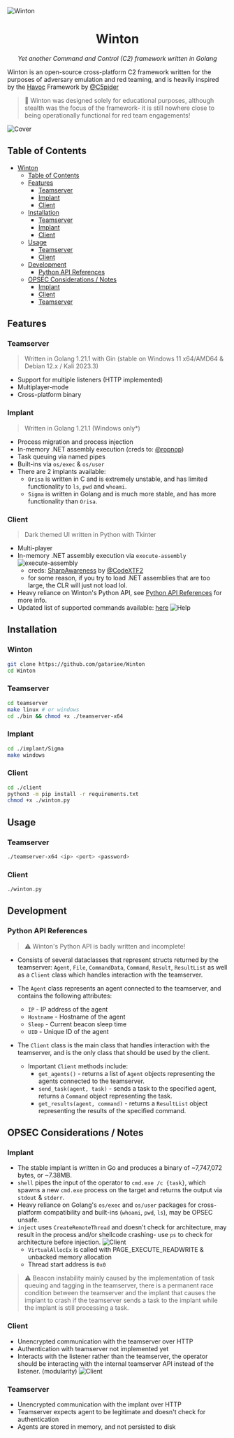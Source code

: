 ![Winton](./assets/Winton_Logo.png)

<div align="center">
    <h1>Winton</h1>

<i>Yet another Command and Control (C2) framework written in Golang</i>
</div>

Winton is an open-source cross-platform C2 framework written for the purposes of adversary emulation and red teaming, and is heavily inspired by the [Havoc](https://github.com/HavocFramework/Havoc) Framework by [@C5pider](https://twitter.com/C5pider)

> 🐒 Winton was designed solely for educational purposes, although stealth was the focus of the framework- it is still nowhere close to being operationally functional for red team engagements!

![Cover](./assets/Winton_Banner.png)

## Table of Contents
- [Winton](#winton)
  - [Table of Contents](#table-of-contents)
  - [Features](#features)
    - [Teamserver](#teamserver)
    - [Implant](#implant)
    - [Client](#client)
  - [Installation](#installation)
    - [Teamserver](#teamserver-1)
    - [Implant](#implant-1)
    - [Client](#client-1)
  - [Usage](#usage)
    - [Teamserver](#teamserver-2)
    - [Client](#client-2)
  - [Development](#development)
    - [Python API References](#python-api-references)
  - [OPSEC Considerations / Notes](#opsec-considerations--notes)
    - [Implant](#implant-2)
    - [Client](#client-3)
    - [Teamserver](#teamserver-3)

## Features
### Teamserver
> Written in Golang 1.21.1 with Gin (stable on Windows 11 x64/AMD64 & Debian 12.x / Kali 2023.3)
- Support for multiple listeners (HTTP implemented)
- Multiplayer-mode
- Cross-platform binary

### Implant
> Written in Golang 1.21.1 (Windows only*)
- Process migration and process injection
- In-memory .NET assembly execution (creds to: [@ropnop](https://github.com/ropnop/go-clr))
- Task queuing via named pipes
- Built-ins via `os/exec` & `os/user`
- There are 2 implants available:
    - `Orisa` is written in C and is extremely unstable, and has limited functionality to `ls`, `pwd` and `whoami`.
    - `Sigma` is written in Golang and is much more stable, and has more functionality than `Orisa`.

### Client
> Dark themed UI written in Python with Tkinter
- Multi-player
- In-memory .NET assembly execution via `execute-assembly`
![execute-assembly](./assets/execute_assembly.png)
  - creds: [SharpAwareness](https://github.com/CodeXTF2/SharpAwareness) by [@CodeXTF2](https://twitter.com/codex_tf2)
  - for some reason, if you try to load .NET assemblies that are too large, the CLR will just not load lol.
- Heavy reliance on Winton's Python API, see [Python API References](#python-api-references) for more info.
- Updated list of supported commands available: [here](./client/Winton/globals.py#)
![Help](./assets/Client_help.png)

## Installation
### Winton
```bash
git clone https://github.com/gatariee/Winton
cd Winton
```

### Teamserver
```bash
cd teamserver
make linux # or windows
cd ./bin && chmod +x ./teamserver-x64
```

### Implant
```bash
cd ./implant/Sigma
make windows
```

### Client
```bash
cd ./client
python3 -m pip install -r requirements.txt
chmod +x ./winton.py
```

## Usage
### Teamserver
```bash
./teamserver-x64 <ip> <port> <password>
```

### Client
```bash
./winton.py
```

## Development
### Python API References
> ⚠️ Winton's Python API is badly written and incomplete!
- Consists of several dataclasses that represent structs returned by the teamserver: `Agent`, `File`, `CommandData`, `Command`, `Result`, `ResultList` as well as a `Client` class which handles interaction with the teamserver.
- The `Agent` class represents an agent connected to the teamserver, and contains the following attributes:
    - `IP` - IP address of the agent
    - `Hostname` - Hostname of the agent
    - `Sleep` - Current beacon sleep time
    - `UID` - Unique ID of the agent

- The `Client` class is the main class that handles interaction with the teamserver, and is the only class that should be used by the client.
    - Important `Client` methods include:
        - `get_agents()` - returns a list of `Agent` objects representing the agents connected to the teamserver.
        - `send_task(agent, task)` - sends a task to the specified agent, returns a `Command` object representing the task.
        - `get_results(agent, command)` - returns a `ResultList` object representing the results of the specified command.

## OPSEC Considerations / Notes
### Implant
- The stable implant is written in Go and produces a binary of ~7,747,072 bytes, or ~7.38MB.
- `shell` pipes the input of the operator to `cmd.exe /c {task}`, which spawns a new `cmd.exe` process on the target and returns the output via `stdout` & `stderr`.
- Heavy reliance on Golang's `os/exec` and `os/user` packages for cross-platform compatibility and built-ins (`whoami`, `pwd`, `ls`), may be OPSEC unsafe.
- `inject` uses `CreateRemoteThread` and doesn't check for architecture, may result in the process and/or shellcode crashing- use `ps` to check for architecture before injection.
![Client](./assets/Client_ps.png)
    - `VirtualAllocEx` is called with PAGE_EXECUTE_READWRITE & unbacked memory allocation
    - Thread start address is `0x0`
> ⚠️ Beacon instability mainly caused by the implementation of task queuing and tagging in the teamserver, there is a permanent race condition between the teamserver and the implant that causes the implant to crash if the teamserver sends a task to the implant while the implant is still processing a task.

### Client
- Unencrypted communication with the teamserver over HTTP
- Authentication with teamserver not implemented yet
- Interacts with the listener rather than the teamserver, the operator should be interacting with the internal teamserver API instead of the listener. (modularity)
![Client](./assets/Operator_interaction.png)

### Teamserver
- Unencrypted communication with the implant over HTTP
- Teamserver expects agent to be legitimate and doesn't check for authentication
- Agents are stored in memory, and not persisted to disk
